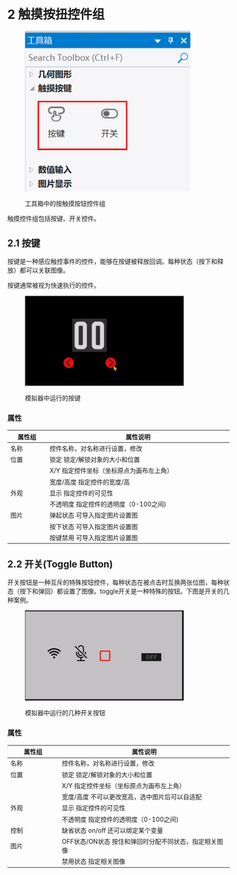 # 2 触摸按扭控件组

<div align="left"><figure><img src="../.gitbook/assets/按键控件组.jpg" alt="" width="375"><figcaption><p>工具箱中的按触摸按钮控件组</p></figcaption></figure></div>

触摸控件组包括按键、开关控件。

## 2.1 按键

按键是一种感应触控事件的控件，能够在按键被释放回调。每种状态（按下和释放）都可以关联图像。

按键通常被视为快速执行的控件。

<div align="left"><figure><img src="../.gitbook/assets/按键效果.gif" alt="" width="360"><figcaption><p>模拟器中运行的按键</p></figcaption></figure></div>

### 属性

<table><thead><tr><th width="107.98345947265625">属性组</th><th width="603.8511352539062">属性说明</th></tr></thead><tbody><tr><td>名称</td><td>控件名称，对名称进行设置，修改</td></tr><tr><td>位置</td><td>锁定 锁定/解锁对象的大小和位置</td></tr><tr><td></td><td>X/Y 指定控件坐标（坐标原点为画布左上角）</td></tr><tr><td></td><td>宽度/高度 指定控件的宽度/高</td></tr><tr><td>外观</td><td>显示 指定控件的可见性</td></tr><tr><td></td><td>不透明度 指定控件的透明度（0-100之间)</td></tr><tr><td>图片</td><td>弹起状态 可导入指定图片设置图</td></tr><tr><td></td><td>按下状态 可导入指定图片设置图</td></tr><tr><td></td><td>按键禁用 可导入指定图片设置图</td></tr></tbody></table>



## 2.2 开关(Toggle Button)

开关按钮是一种互斥的特殊按钮控件，每种状态在被点击时互换两张位图，每种状态（按下和弹回）都设置了图像。toggle开关是一种特殊的按钮。下图是开关的几种案例。

<div align="left"><figure><img src="../.gitbook/assets/TOGGLE效果.gif" alt="" width="360"><figcaption><p>模拟器中运行的几种开关按钮</p></figcaption></figure></div>

### 属性

<table><thead><tr><th width="170.242431640625">属性组</th><th width="627.542724609375">属性说明</th></tr></thead><tbody><tr><td>名称</td><td>控件名称，对名称进行设置，修改</td></tr><tr><td>位置</td><td>锁定 锁定/解锁对象的大小和位置</td></tr><tr><td></td><td>X/Y 指定控件坐标（坐标原点为画布左上角）</td></tr><tr><td></td><td>宽度/高度 不可以更改宽高，选中图片后可以自适配</td></tr><tr><td>外观</td><td>显示 指定控件的可见性</td></tr><tr><td></td><td>不透明度 指定控件的透明度（0-100之间)</td></tr><tr><td>控制</td><td>缺省状态 on/off 还可以绑定某个变量</td></tr><tr><td>图片</td><td>OFF状态/ON状态 按住和弹回时分配不同状态，指定相关图像</td></tr><tr><td></td><td>禁用状态 指定相关图像</td></tr></tbody></table>









